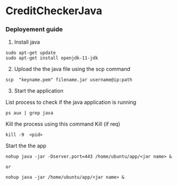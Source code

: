 #  CreditCheckerJava
### Deployement guide
1. Install java 
```
sudo apt-get update
sudo apt-get install openjdk-11-jdk
```

2. Upload the the java file using the scp command
   
```
scp  "keyname.pem" filename.jar username@ip:path
```

3. Start the application

List process to check if  the java application is running  

```
ps aux | grep java 
```

Kill the process using this command Kill (if req)

```
kill -9  <pid>
```

Start the the app 

```
nohup java -jar -Dserver.port=443 /home/ubuntu/app/<jar name> &

or 

nohup java -jar /home/ubuntu/app/<jar name> &
```
